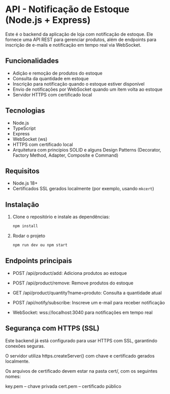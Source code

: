 # API - Notificação de Estoque (Node.js + Express)

Este é o backend da aplicação de loja com notificação de estoque. Ele fornece uma API REST para gerenciar produtos, além de endpoints para inscrição de e-mails e notificação em tempo real via WebSocket.

## Funcionalidades

- Adição e remoção de produtos do estoque
- Consulta da quantidade em estoque
- Inscrição para notificação quando o estoque estiver disponível
- Envio de notificações por WebSocket quando um item volta ao estoque
- Servidor HTTPS com certificado local

## Tecnologias

- Node.js
- TypeScript
- Express
- WebSocket (ws)
- HTTPS com certificado local
- Arquitetura com princípios SOLID e alguns Design Patterns (Decorator, Factory Method, Adapter, Composite e Command)

## Requisitos

- Node.js 18+
- Certificados SSL gerados localmente (por exemplo, usando `mkcert`)

## Instalação

1. Clone o repositório e instale as dependências:
   ```bash
   npm install
   ```
2. Rodar o projeto
   ```bash
   npm run dev ou npm start
   ```
## Endpoints principais
- POST /api/product/add: Adiciona produtos ao estoque
- POST /api/product/remove: Remove produtos do estoque
- GET /api/product/quantity?name=produto: Consulta a quantidade atual
- POST /api/notify/subscribe: Inscreve um e-mail para receber notificação

- WebSocket: wss://localhost:3040 para notificações em tempo real

## Segurança com HTTPS (SSL)
Este backend já está configurado para usar HTTPS com SSL, garantindo conexões seguras.

O servidor utiliza https.createServer() com chave e certificado gerados localmente.

Os arquivos de certificado devem estar na pasta cert/, com os seguintes nomes:

key.pem – chave privada
cert.pem – certificado público
